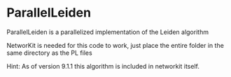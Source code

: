 # ParallelLeiden

ParallelLeiden is a parallelized implementation of the Leiden algorithm

NetworKit is needed for this code to work, just place the entire folder in the same directory as the PL files

Hint: As of version 9.1.1 this algorithm is included in networkit itself. 
